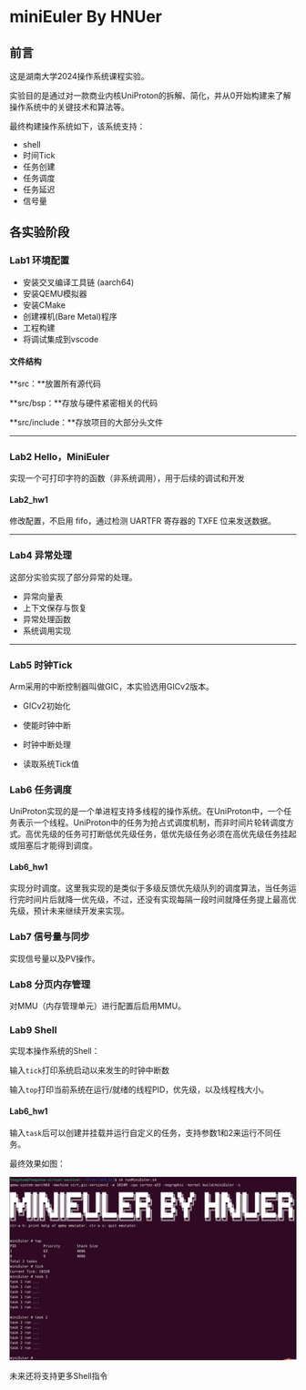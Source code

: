 # miniEuler By HNUer



## 前言

这是湖南大学2024操作系统课程实验。

实验目的是通过对一款商业内核UniProton的拆解、简化，并从0开始构建来了解操作系统中的关键技术和算法等。

最终构建操作系统如下，该系统支持：

- shell
- 时间Tick
- 任务创建
- 任务调度
- 任务延迟
- 信号量



## 各实验阶段

### Lab1 环境配置

- 安装交叉编译工具链 (aarch64)
- 安装QEMU模拟器
- 安装CMake
- 创建裸机(Bare Metal)程序
- 工程构建
- 将调试集成到vscode



#### 文件结构

**src：**放置所有源代码

**src/bsp：**存放与硬件紧密相关的代码

**src/include：**存放项目的大部分头文件



------



### Lab2 Hello，MiniEuler

实现一个可打印字符的函数（非系统调用），用于后续的调试和开发

#### Lab2_hw1

修改配置，不启用 fifo，通过检测 UARTFR 寄存器的 TXFE 位来发送数据。

------



### Lab4 异常处理

 这部分实验实现了部分异常的处理。

- 异常向量表
- 上下文保存与恢复
- 异常处理函数
- 系统调用实现

------



### Lab5 时钟Tick

 Arm采用的中断控制器叫做GIC，本实验选用GICv2版本。

- GICv2初始化
- 使能时钟中断

- 时钟中断处理
- 读取系统Tick值



### Lab6 任务调度

 UniProton实现的是一个单进程支持多线程的操作系统。在UniProton中，一个任务表示一个线程。UniProton中的任务为抢占式调度机制，而非时间片轮转调度方式。高优先级的任务可打断低优先级任务，低优先级任务必须在高优先级任务挂起或阻塞后才能得到调度。

#### Lab6_hw1

实现分时调度。这里我实现的是类似于多级反馈优先级队列的调度算法，当任务运行完时间片后就降一优先级，不过，还没有实现每隔一段时间就降任务提上最高优先级，预计未来继续开发来实现。



### Lab7 信号量与同步

实现信号量以及PV操作。



### Lab8 分页内存管理

对MMU（内存管理单元）进行配置后启用MMU。



### Lab9 Shell

实现本操作系统的Shell：

输入`tick`打印系统启动以来发生的时钟中断数

输入`top`打印当前系统在运行/就绪的线程PID，优先级，以及线程栈大小。

#### Lab6_hw1

输入`task`后可以创建并挂载并运行自定义的任务，支持参数1和2来运行不同任务。

最终效果如图：

![image-20240624114127386](README.assets/image-20240624114127386.png)

未来还将支持更多Shell指令
